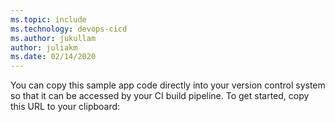 ```yaml
---
ms.topic: include
ms.technology: devops-cicd
ms.author: jukullam
author: juliakm
ms.date: 02/14/2020
---
```


You can copy this sample app code directly into your version control system so that it can be accessed by your CI build pipeline. To get started, copy this URL to your clipboard:
